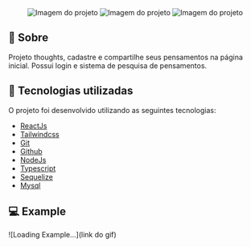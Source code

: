 <div style=' text-align:center'>
<img  title="Imagem do projeto" src="https://cdn.discordapp.com/attachments/982526022371119104/1107429056443580426/image.png" alt="Imagem do projeto"  />
<img  title="Imagem do projeto" src="https://cdn.discordapp.com/attachments/982526022371119104/1107429133778165821/image.png" alt="Imagem do projeto"  />
<img  title="Imagem do projeto" src="https://cdn.discordapp.com/attachments/982526022371119104/1107429236106604616/image.png" alt="Imagem do projeto"  />
</div>

## 📌 Sobre

Projeto thoughts, cadastre e compartilhe seus pensamentos na página inicial. Possui login e sistema de pesquisa de pensamentos.

## 🚀 Tecnologias utilizadas

O projeto foi desenvolvido utilizando as seguintes tecnologias:

- [ReactJs](https://pt-br.reactjs.org/)
- [Tailwindcss](https://tailwindcss.com/)
- [Git](https://git-scm.com/)
- [Github](https://github.com/)
- [NodeJs](https://nodejs.org/en)
- [Typescript](https://www.typescriptlang.org/)
- [Sequelize](https://sequelize.org/)
- [Mysql](https://www.mysql.com/)

## 💻 Example

![Loading Example...](link do gif)
